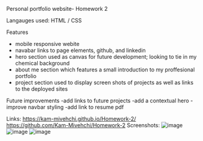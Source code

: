 Personal portfolio website- Homework 2

Langauges used: HTML / CSS

Features

- mobile responsive webite
- navabar links to page elements, github, and linkedin
- hero section used as canvas for future development; looking to tie in my chemical background
- about me section which features a small introduction to my proffesional portfolio
- project section used to display screen shots of projects as well as links to the deployed sites


Future improvements
-add links to future projects
-add a contextual hero
-improve navbar styling
-add link to resume pdf

Links:
https://kam-mivehchi.github.io/Homework-2/
https://github.com/Kam-Mivehchi/Homework-2
Screenshots:
![image](https://user-images.githubusercontent.com/90432404/141661757-b3fc4caa-ea22-4152-9152-4236c6c3551a.png)
![image](https://user-images.githubusercontent.com/90432404/141661760-9915b3da-f83d-449a-baf4-03d37abccf48.png)
![image](https://user-images.githubusercontent.com/90432404/141661773-2e9e810e-54e0-4967-a72e-e5254ebd6462.png)
